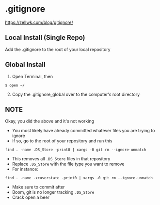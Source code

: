# .gitignore
https://zellwk.com/blog/gitignore/
## Local Install (Single Repo)
Add the .gitignore to the root of your local repository

## Global Install

1) Open Terminal, then
```
$ open ~/
```
2) Copy the .gitignore_global over to the computer's root directory

## NOTE
Okay, you did the above and it's not working
* You most likely have already committed whatever files you are trying to ignore
* If so, go to the root of your repository and run this
```
find . -name .DS_Store -print0 | xargs -0 git rm --ignore-unmatch
```
* This removes all `.DS_Store` files in that repository
* Replace `.DS_Store` with the file type you want to remove
* For instance:
```
find . -name .xcuserstate -print0 | xargs -0 git rm --ignore-unmatch
```
* Make sure to commit after
* Boom, git is no longer tracking `.DS_Store`
* Crack open a beer

